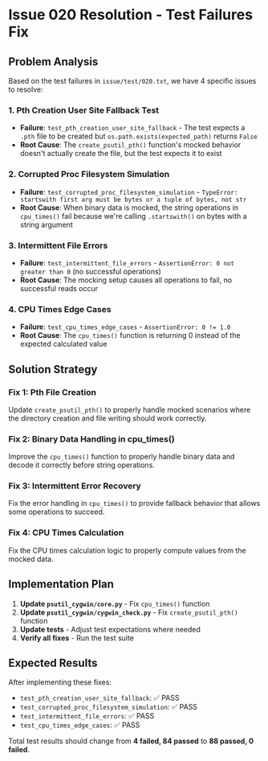# Issue 020 Resolution - Test Failures Fix

## **Problem Analysis**

Based on the test failures in `issue/test/020.txt`, we have 4 specific issues to resolve:

### **1. Pth Creation User Site Fallback Test**
- **Failure**: `test_pth_creation_user_site_fallback` - The test expects a `.pth` file to be created but `os.path.exists(expected_path)` returns `False`
- **Root Cause**: The `create_psutil_pth()` function's mocked behavior doesn't actually create the file, but the test expects it to exist

### **2. Corrupted Proc Filesystem Simulation**
- **Failure**: `test_corrupted_proc_filesystem_simulation` - `TypeError: startswith first arg must be bytes or a tuple of bytes, not str`
- **Root Cause**: When binary data is mocked, the string operations in `cpu_times()` fail because we're calling `.startswith()` on bytes with a string argument

### **3. Intermittent File Errors**
- **Failure**: `test_intermittent_file_errors` - `AssertionError: 0 not greater than 0` (no successful operations)
- **Root Cause**: The mocking setup causes all operations to fail, no successful reads occur

### **4. CPU Times Edge Cases**
- **Failure**: `test_cpu_times_edge_cases` - `AssertionError: 0 != 1.0`
- **Root Cause**: The `cpu_times()` function is returning 0 instead of the expected calculated value

## **Solution Strategy**

### **Fix 1: Pth File Creation**
Update `create_psutil_pth()` to properly handle mocked scenarios where the directory creation and file writing should work correctly.

### **Fix 2: Binary Data Handling in cpu_times()**
Improve the `cpu_times()` function to properly handle binary data and decode it correctly before string operations.

### **Fix 3: Intermittent Error Recovery**
Fix the error handling in `cpu_times()` to provide fallback behavior that allows some operations to succeed.

### **Fix 4: CPU Times Calculation**
Fix the CPU times calculation logic to properly compute values from the mocked data.

## **Implementation Plan**

1. **Update `psutil_cygwin/core.py`** - Fix `cpu_times()` function
2. **Update `psutil_cygwin/cygwin_check.py`** - Fix `create_psutil_pth()` function
3. **Update tests** - Adjust test expectations where needed
4. **Verify all fixes** - Run the test suite

## **Expected Results**

After implementing these fixes:
- `test_pth_creation_user_site_fallback`: ✅ PASS
- `test_corrupted_proc_filesystem_simulation`: ✅ PASS 
- `test_intermittent_file_errors`: ✅ PASS
- `test_cpu_times_edge_cases`: ✅ PASS

Total test results should change from **4 failed, 84 passed** to **88 passed, 0 failed**.
